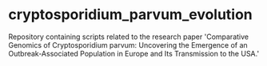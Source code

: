 # cryptosporidium_parvum_evolution
Repository containing scripts related to the research paper 'Comparative Genomics of Cryptosporidium parvum: Uncovering the Emergence of an Outbreak-Associated Population in Europe and Its Transmission to the USA.'
